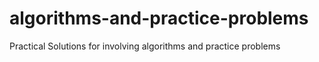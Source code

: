 # algorithms-and-practice-problems
Practical Solutions for involving algorithms and practice problems
